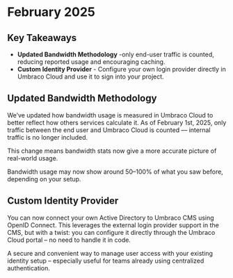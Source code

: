 # February 2025

## Key Takeaways

* **Updated Bandwidth Methodology** -only end-user traffic is counted, reducing reported usage and encouraging caching.
* **Custom Identity Provider** - Configure your own login provider directly in Umbraco Cloud and use it to sign into your project.

## Updated Bandwidth Methodology

We’ve updated how bandwidth usage is measured in Umbraco Cloud to better reflect how others services calculate it.
As of February 1st, 2025, only traffic between the end user and Umbraco Cloud is counted — internal traffic is no longer included.

This change means bandwidth stats now give a more accurate picture of real-world usage.

Bandwidth usage may now show around 50–100% of what you saw before, depending on your setup.


## Custom Identity Provider
You can now connect your own Active Directory to Umbraco CMS using OpenID Connect.
This leverages the external login provider support in the CMS, but with a twist: 
you can configure it directly through the Umbraco Cloud portal – no need to handle it in code.

A secure and convenient way to manage user access with your existing identity setup
– especially useful for teams already using centralized authentication.
